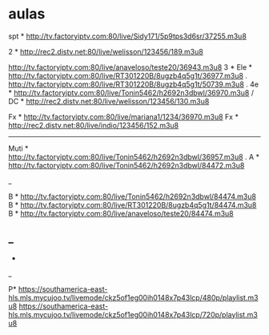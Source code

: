 # aulas
























spt * http://tv.factoryiptv.com:80/live/Sidy171/5p9tps3d6sr/37255.m3u8

2 * http://rec2.distv.net:80/live/welisson/123456/189.m3u8

http://tv.factoryiptv.com:80/live/anaveloso/teste20/36943.m3u8
3 * 
Ele * http://tv.factoryiptv.com:80/live/RT301220B/8ugzb4q5g1t/36977.m3u8
.
http://tv.factoryiptv.com:80/live/RT301220B/8ugzb4q5g1t/50739.m3u8
.
4e * http://tv.factoryiptv.com:80/live/Tonin5462/h2692n3dbwl/36970.m3u8
/
DC * http://rec2.distv.net:80/live/welisson/123456/130.m3u8

Fx * http://tv.factoryiptv.com:80/live/mariana1/1234/36970.m3u8
Fx * http://rec2.distv.net:80/live/indio/123456/152.m3u8

---------------------------------------------

Muti * http://tv.factoryiptv.com:80/live/Tonin5462/h2692n3dbwl/36957.m3u8
.
A * http://tv.factoryiptv.com:80/live/Tonin5462/h2692n3dbwl/84472.m3u8

_

B * http://tv.factoryiptv.com:80/live/Tonin5462/h2692n3dbwl/84474.m3u8
B * http://tv.factoryiptv.com:80/live/RT301220B/8ugzb4q5g1t/84474.m3u8
B * http://tv.factoryiptv.com:80/live/anaveloso/teste20/84474.m3u8

_
-
-
_

P* https://southamerica-east-hls.mls.mycujoo.tv/livemode/ckz5of1eg00ih0148x7p43lcp/480p/playlist.m3u8
https://southamerica-east-hls.mls.mycujoo.tv/livemode/ckz5of1eg00ih0148x7p43lcp/720p/playlist.m3u8
